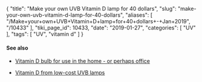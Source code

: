 {
    "title": "Make your own UVB Vitamin D lamp for 40 dollars",
    "slug": "make-your-own-uvb-vitamin-d-lamp-for-40-dollars",
    "aliases": [
        "/Make+your+own+UVB+Vitamin+D+lamp+for+40+dollars+-+Jan+2019",
        "/10433"
    ],
    "tiki_page_id": 10433,
    "date": "2019-01-27",
    "categories": [
        "UV"
    ],
    "tags": [
        "UV",
        "vitamin d"
    ]
}


#### See also

* [Vitamin D bulb for use in the home - or perhaps office](/posts/vitamin-d-bulb-for-use-in-the-home-or-perhaps-office)

* [Vitamin D from low-cost UVB lamps](/posts/vitamin-d-from-low-cost-uvb-lamps) 

<!-- ~tc~ (alias(Make your own UVB Vitamin D lamp for 65 dollars - Jan 2019)) ~/tc~ -->